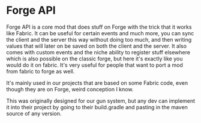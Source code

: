 # Forge API
Forge API is a core mod that does stuff on Forge with the trick that it works like Fabric. It can be useful for certain events and much more, you can sync the client and the server this way without doing too much, and then writing values that will later on be saved on both the client and the server. It also comes with custom events and the niche ability to register stuff elsewhere which is also possible on the classic forge, but here it's exactly like you would do it on fabric. It's very useful for people that want to port a mod from fabric to forge as well.

It's mainly used in our projects that are based on some Fabric code, even though they are on Forge, weird conception I know.

This was originally designed for our gun system, but any dev can implement it into their project by going to their build.gradle and pasting in the maven source of any version.
